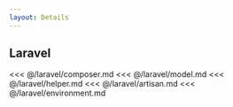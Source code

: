 ```yaml
---
layout: Details
---
```

Laravel
-
<<< @/laravel/composer.md
<<< @/laravel/model.md
<<< @/laravel/helper.md
<<< @/laravel/artisan.md
<<< @/laravel/environment.md